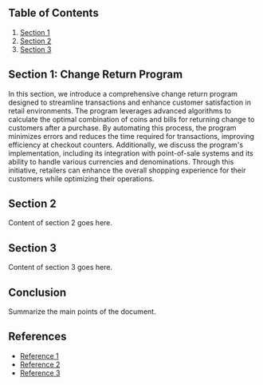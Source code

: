 
## Table of Contents

1. [Section 1](#section-1)
2. [Section 2](#section-2)
3. [Section 3](#section-3)







## Section 1: Change Return Program

In this section, we introduce a comprehensive change return program designed to streamline transactions and enhance customer satisfaction in retail environments. The program leverages advanced algorithms to calculate the optimal combination of coins and bills for returning change to customers after a purchase. By automating this process, the program minimizes errors and reduces the time required for transactions, improving efficiency at checkout counters. Additionally, we discuss the program's implementation, including its integration with point-of-sale systems and its ability to handle various currencies and denominations. Through this initiative, retailers can enhance the overall shopping experience for their customers while optimizing their operations.



## Section 2

Content of section 2 goes here.



## Section 3

Content of section 3 goes here.



## Conclusion

Summarize the main points of the document.



## References

- [Reference 1](#)
- [Reference 2](#)
- [Reference 3](#)
